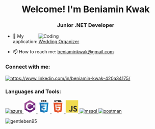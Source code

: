 <h1 align="center">Welcome! I'm Beniamin Kwak</h1>
<h3 align="center">Junior .NET Developer</h3>
<img align="right" alt="Coding" width="400" src="https://media1.giphy.com/media/fEcINojv0IEKn2jKRW/giphy.gif?cid=790b7611e975cf32014bd158968542de64170e172aad25dd&rid=giphy.gif&ct=g" >


- 🔭 My application: [Wedding Organizer](https://github.com/gentleben95/WeddingOrg)


- 📫 How to reach me:
beniaminkwak@gmail.com

<h3 align="left">Connect with me:</h3>
<p align="left">
<a href="https://www.linkedin.com/in/beniamin-kwak-420a34175/" target="blank"><img align="center" src="https://raw.githubusercontent.com/rahuldkjain/github-profile-readme-generator/master/src/images/icons/Social/linked-in-alt.svg" alt="https://www.linkedin.com/in/beniamin-kwak-420a34175/" height="30" width="40" target="_blank" /></a>
</p>

<h3 align="left">Languages and Tools:</h3>
<p align="left"> <a href="https://azure.microsoft.com/en-in/" target="_blank" rel="noreferrer"> <img src="https://www.vectorlogo.zone/logos/microsoft_azure/microsoft_azure-icon.svg" alt="azure" width="40" height="40"/> </a> <a href="https://www.w3schools.com/cs/" target="_blank" rel="noreferrer"> <img src="https://raw.githubusercontent.com/devicons/devicon/master/icons/csharp/csharp-original.svg" alt="csharp" width="40" height="40"/> </a> <a href="https://www.w3schools.com/css/" target="_blank" rel="noreferrer"> <img src="https://raw.githubusercontent.com/devicons/devicon/master/icons/css3/css3-original-wordmark.svg" alt="css3" width="40" height="40"/> </a> <a href="https://www.w3.org/html/" target="_blank" rel="noreferrer"> <img src="https://raw.githubusercontent.com/devicons/devicon/master/icons/html5/html5-original-wordmark.svg" alt="html5" width="40" height="40"/> </a> <a href="https://developer.mozilla.org/en-US/docs/Web/JavaScript" target="_blank" rel="noreferrer"> <img src="https://raw.githubusercontent.com/devicons/devicon/master/icons/javascript/javascript-original.svg" alt="javascript" width="40" height="40"/> </a> <a href="https://www.microsoft.com/en-us/sql-server" target="_blank" rel="noreferrer"> <img src="https://www.svgrepo.com/show/303229/microsoft-sql-server-logo.svg" alt="mssql" width="40" height="40"/> </a> <a href="https://postman.com" target="_blank" rel="noreferrer"> <img src="https://www.vectorlogo.zone/logos/getpostman/getpostman-icon.svg" alt="postman" width="40" height="40"/> </a> </p>

<p><img align="center" src="https://github-readme-stats.vercel.app/api/top-langs?username=gentleben95&show_icons=true&locale=en&layout=compact" alt="gentleben95" /></p>
